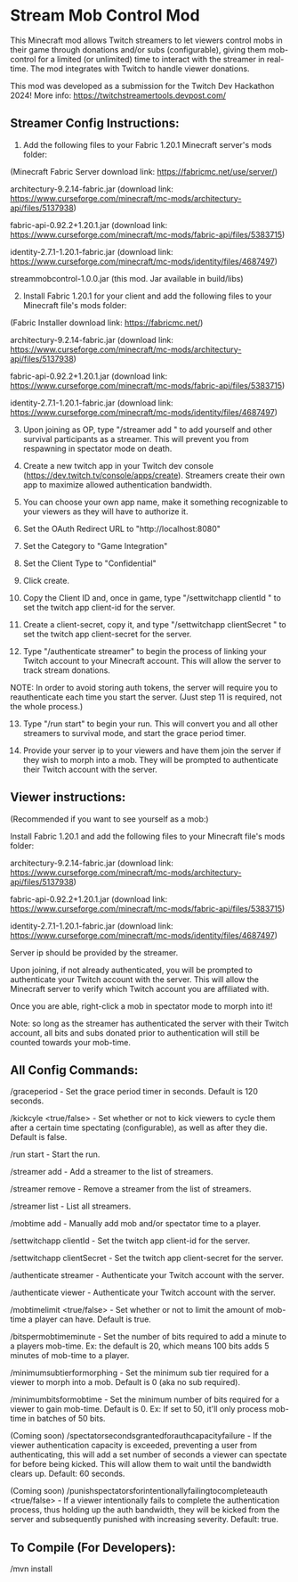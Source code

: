 # Stream Mob Control Mod

This Minecraft mod allows Twitch streamers to let viewers control mobs in their game through donations and/or subs (configurable), giving them mob-control for a limited (or unlimited) time to interact with the streamer in real-time. The mod integrates with Twitch to handle viewer donations.

This mod was developed as a submission for the Twitch Dev Hackathon 2024! More info: https://twitchstreamertools.devpost.com/

## Streamer Config Instructions:

1. Add the following files to your Fabric 1.20.1 Minecraft server's mods folder:

(Minecraft Fabric Server download link: https://fabricmc.net/use/server/)

architectury-9.2.14-fabric.jar (download link: https://www.curseforge.com/minecraft/mc-mods/architectury-api/files/5137938)

fabric-api-0.92.2+1.20.1.jar (download link: https://www.curseforge.com/minecraft/mc-mods/fabric-api/files/5383715)

identity-2.7.1-1.20.1-fabric.jar (download link: https://www.curseforge.com/minecraft/mc-mods/identity/files/4687497)

streammobcontrol-1.0.0.jar (this mod. Jar available in build/libs)

2. Install Fabric 1.20.1 for your client and add the following files to your Minecraft file's mods folder:

(Fabric Installer download link: https://fabricmc.net/)

architectury-9.2.14-fabric.jar (download link: https://www.curseforge.com/minecraft/mc-mods/architectury-api/files/5137938)

fabric-api-0.92.2+1.20.1.jar (download link: https://www.curseforge.com/minecraft/mc-mods/fabric-api/files/5383715)

identity-2.7.1-1.20.1-fabric.jar (download link: https://www.curseforge.com/minecraft/mc-mods/identity/files/4687497)

3. Upon joining as OP, type "/streamer add <your-minecraft-username>" to add yourself and other survival participants as a streamer. This will prevent you from respawning in spectator mode on death.

4. Create a new twitch app in your Twitch dev console (https://dev.twitch.tv/console/apps/create). Streamers create their own app to maximize allowed authentication bandwidth.

5. You can choose your own app name, make it something recognizable to your viewers as they will have to authorize it.

6. Set the OAuth Redirect URL to "http://localhost:8080"

7. Set the Category to "Game Integration"

8. Set the Client Type to "Confidential"

9. Click create.

10. Copy the Client ID and, once in game, type "/settwitchapp clientId <client-id>" to set the twitch app client-id for the server.

11. Create a client-secret, copy it, and type "/settwitchapp clientSecret <client-secret>" to set the twitch app client-secret for the server.

12. Type "/authenticate streamer" to begin the process of linking your Twitch account to your Minecraft account. This will allow the server to track stream donations.

NOTE: In order to avoid storing auth tokens, the server will require you to reauthenticate each time you start the server. (Just step 11 is required, not the whole process.)

13. Type "/run start" to begin your run. This will convert you and all other streamers to survival mode, and start the grace period timer.

14. Provide your server ip to your viewers and have them join the server if they wish to morph into a mob. They will be prompted to authenticate their Twitch account with the server.

## Viewer instructions:

(Recommended if you want to see yourself as a mob:)

Install Fabric 1.20.1 and add the following files to your Minecraft file's mods folder:

architectury-9.2.14-fabric.jar (download link: https://www.curseforge.com/minecraft/mc-mods/architectury-api/files/5137938)

fabric-api-0.92.2+1.20.1.jar (download link: https://www.curseforge.com/minecraft/mc-mods/fabric-api/files/5383715)

identity-2.7.1-1.20.1-fabric.jar (download link: https://www.curseforge.com/minecraft/mc-mods/identity/files/4687497)

Server ip should be provided by the streamer.

Upon joining, if not already authenticated, you will be prompted to authenticate your Twitch account with the server. This will allow the Minecraft server to verify which Twitch account you are affiliated with.

Once you are able, right-click a mob in spectator mode to morph into it!

Note: so long as the streamer has authenticated the server with their Twitch account, all bits and subs donated prior to authentication will still be counted towards your mob-time.

## All Config Commands:

/graceperiod <seconds> - Set the grace period timer in seconds. Default is 120 seconds.

/kickcyle <true/false> - Set whether or not to kick viewers to cycle them after a certain time spectating (configurable), as well as after they die. Default is false.

/run start - Start the run.

/streamer add <username> - Add a streamer to the list of streamers.

/streamer remove <username> - Remove a streamer from the list of streamers.

/streamer list - List all streamers.

/mobtime add <username> <spectator-time> <mob-time> - Manually add mob and/or spectator time to a player.

/settwitchapp clientId <client-id> - Set the twitch app client-id for the server.

/settwitchapp clientSecret <client-secret> - Set the twitch app client-secret for the server.

/authenticate streamer - Authenticate your Twitch account with the server.

/authenticate viewer - Authenticate your Twitch account with the server.

/mobtimelimit <true/false> - Set whether or not to limit the amount of mob-time a player can have. Default is true.

/bitspermobtimeminute <bits> - Set the number of bits required to add a minute to a players mob-time. Ex: the default is 20, which means 100 bits adds 5 minutes of mob-time to a player.

/minimumsubtierformorphing <tier> - Set the minimum sub tier required for a viewer to morph into a mob. Default is 0 (aka no sub required).

/minimumbitsformobtime <bits> - Set the minimum number of bits required for a viewer to gain mob-time. Default is 0. Ex: If set to 50, it'll only process mob-time in batches of 50 bits.

(Coming soon) /spectatorsecondsgrantedforauthcapacityfailure <seconds> - If the viewer authentication capacity is exceeded, preventing a user from authenticating, this will add a set number of seconds a viewer can spectate for before being kicked. This will allow them to wait until the bandwidth clears up. Default: 60 seconds.

(Coming soon) /punishspectatorsforintentionallyfailingtocompleteauth <true/false> - If a viewer intentionally fails to complete the authentication process, thus holding up the auth bandwidth, they will be kicked from the server and subsequently punished with increasing severity. Default: true.

## To Compile (For Developers):

/mvn install